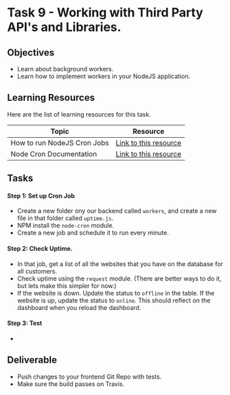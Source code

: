 # Task 9 - Working with Third Party API's and Libraries.

## Objectives

- Learn about background workers. 
- Learn how to implement workers in your NodeJS application.  

## Learning Resources

Here are the list of learning resources for this task. 

Topic | Resource
------------ | -------------
How to run NodeJS Cron Jobs | [Link to this resource](https://www.youtube.com/watch?v=ppFqkXJmwS0)
Node Cron Documentation | [Link to this resource](https://github.com/kelektiv/node-cron)


## Tasks

#### Step 1: Set up Cron Job 

- Create a new folder ony our backend called `workers`, and create a new file in that folder called `uptime.js`.
-  NPM install the `node-cron` module. 
- Create a new job and schedule it to run every minute. 

 
#### Step 2: Check Uptime. 

- In that job, get a list of all the websites that you have on the database for all customers. 
- Check uptime using the `request` module. (There are better ways to do it, but lets make this simpler for now.)
- If the website is down. Update the status to `offline` in the table. If the website is up, update the status to `online`. This should reflect on the dashboard when you reload the dashboard. 

#### Step 3: Test

-  

## Deliverable

- Push changes to your frontend Git Repo with tests. 
- Make sure the build passes on Travis. 


